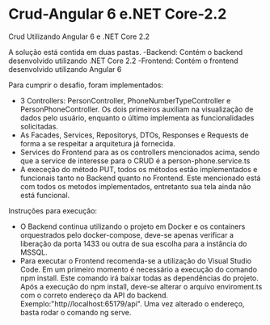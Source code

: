 # Crud-Angular 6 e.NET Core-2.2
Crud Utilizando Angular 6 e .NET Core 2.2

A solução está contida em duas pastas.
 -Backend: Contém o backend desenvolvido utilizando .NET Core 2.2
 -Frontend: Contém o frontend desenvolvido utilizando Angular 6
 
 Para cumprir o desafio, foram implementados:
   - 3 Controllers: PersonController, PhoneNumberTypeController e PersonPhoneController. Os dois primeiros auxiliam na visualização de dados pelo usuário, enquanto o último                           implementa as funcionalidades solicitadas.
   - As Facades, Services, Repositorys, DTOs, Responses e Requests de forma a se respeitar a arquitetura já fornecida.
   - Services do Frontend para as os controllers mencionados acima, sendo que a service de interesse para o CRUD é a person-phone.service.ts
   - A execeção do método PUT, todos os métodos estão implementados e funcionais tanto no Backend quanto no Frontend. Este mencionado está com todos os metodos implementados, entretanto sua tela ainda não está funcional.

Instruções para execução:
  - O Backend continua utilizando o projeto em Docker e os containers orquestrados pelo docker-compose, deve-se apenas verificar a liberação da porta 1433 ou outra de sua escolha     para a instância do MSSQL.
  - Para executar o Frontend recomenda-se a utilização do Visual Studio Code. Em um primeiro momento é necessário a execução do comando npm install. Este comando irá baixar todas     as dependências do projeto. Após a execução do npm install, deve-se alterar o arquivo enviroment.ts com o correto endereço da API do backend. Exemplo:"http//localhost:65179/api". Uma vez alterado o endereço, basta rodar o comando ng serve.      
